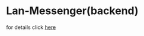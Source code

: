 # Lan-Messenger(backend)

for details click [here](https://github.com/rjarman/Lan-Messenger/blob/master/README.md)